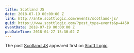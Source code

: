 ```yaml
---
title: Scotland JS
date: 2018-07-19 00:00:00 Z
link: http://ante.scottlogic.com/events/scotland-js/
guid: https://www.scottlogic.com/?post_type=events&p=4450
eventDate: 2018-07-19 00:00:00 Z
pubDateTime: 2018-04-27 15:30:02 Z
---
```


<p>The post <a rel="nofollow" href="http://ante.scottlogic.com/events/scotland-js/">Scotland JS</a> appeared first on <a rel="nofollow" href="http://ante.scottlogic.com">Scott Logic</a>.</p>